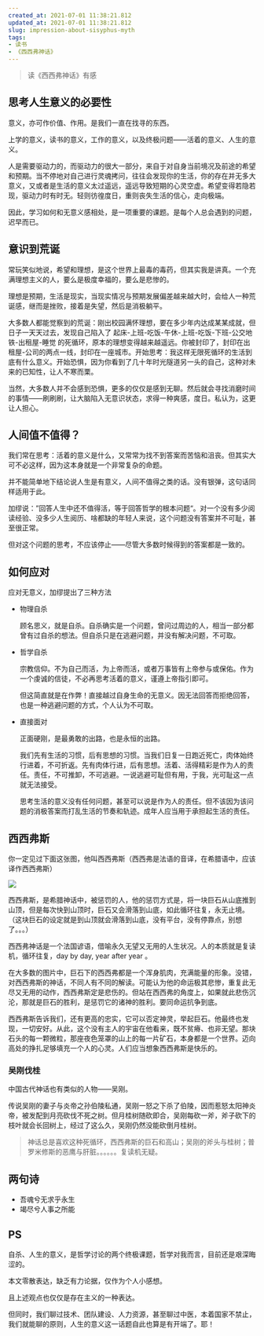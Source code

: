 ```yaml
---
created_at: 2021-07-01 11:38:21.812
updated_at: 2021-07-01 11:38:21.812
slug: impression-about-sisyphus-myth
tags: 
- 读书
- 《西西弗神话》
---
```


> 读《西西弗神话》有感

## 思考人生意义的必要性

意义，亦可作价值、作用。是我们一直在找寻的东西。

上学的意义，读书的意义，工作的意义，以及终极问题——活着的意义、人生的意义。

人是需要驱动力的，而驱动力的很大一部分，来自于对自身当前境况及前途的希望和预期。当不停地对自己进行灵魂拷问，往往会发现你的生活，你的存在并无多大意义，又或者是生活的意义太过遥远，遥远导致短期的心灵空虚。希望变得若隐若现，驱动力时有时无。轻则彷徨度日，重则丧失生活的信心，走向极端。

因此，学习如何和无意义感相处，是一项重要的课题。是每个人总会遇到的问题，迟早而已。

<!-- more -->

## 意识到荒诞

常玩笑似地说，希望和理想，是这个世界上最毒的毒药，但其实我是讲真。一个充满理想主义的人，要么是极度幸福的，要么是悲惨的。

理想是预期，生活是现实，当现实情况与预期发展偏差越来越大时，会给人一种荒诞感，继而是挫败，接着是失望，然后是消极躺平。

大多数人都能觉察到的荒诞：刚出校园满怀理想，要在多少年内达成某某成就，但日子一天天过去，发现自己陷入了 起床-上班-吃饭-午休-上班-吃饭-下班-公交地铁-出租屋-睡觉 的死循环，原本的理想变得越来越遥远。你被封印了，封印在出租屋-公司的两点一线，封印在一座城市。开始思考：我这样无限死循环的生活到底有什么意义。开始恐惧，因为你看到了几十年时光隧道另一头的自己，这种对未来的已知性，让人不寒而栗。

当然，大多数人并不会感到恐惧，更多的仅仅是感到无聊。然后就会寻找消磨时间的事情——刷刷刷，让大脑陷入无意识状态，求得一种爽感，度日。私认为，这更让人担心。

## 人间值不值得？

我们常在思考：活着的意义是什么，又常常为找不到答案而苦恼和沮丧。但其实大可不必这样，因为这本身就是一个非常复杂的命题。

并不能简单地下结论说人生是有意义，人间不值得之类的话。没有银弹，这句话同样适用于此。

加缪说：”回答人生中还不值得活，等于回答哲学的根本问题“。对一个没有多少阅读经验、没多少人生阅历、啥都缺的年轻人来说，这个问题没有答案并不可耻，甚至很正常。

但对这个问题的思考，不应该停止——尽管大多数时候得到的答案都是一致的。

## 如何应对

应对无意义，加缪提出了三种方法

- 物理自杀

    顾名思义，就是自杀。自杀确实是一个问题，曾问过周边的人，相当一部分都曾有过自杀的想法。但自杀只是在逃避问题，并没有解决问题，不可取。

- 哲学自杀

    宗教信仰。不为自己而活，为上帝而活，或者万事皆有上帝参与或保佑。作为一个虔诚的信徒，不必再思考活着的意义，谨遵上帝指引即可。

    但这简直就是在作弊！直接越过自身生命的无意义。因无法回答而拒绝回答，也是一种逃避问题的方式，个人认为不可取。

- 直接面对

    正面硬刚，是最勇敢的出路，也是永恒的出路。

    我们先有生活的习惯，后有思想的习惯。当我们日复一日跑近死亡，肉体始终行进着，不可折返。先有肉体行进，后有思想。活着、活得精彩是作为人的责任。责任，不可推卸，不可逃避。一说逃避可耻但有用，于我，光可耻这一点就无法接受。

    思考生活的意义没有任何问题，甚至可以说是作为人的责任。但不该因为该问题的消极答案而打乱生活的节奏和轨迹。成年人应当用于承担起生活的责任。

## 西西弗斯

你一定见过下面这张图，他叫西西弗斯（西西弗是法语的音译，在希腊语中，应该译作西西弗斯）

![](https://5b0988e595225.cdn.sohucs.com/images/20180511/fd19c3efac2b490fa26279602bf36c4b.jpeg)

西西弗斯，是希腊神话中，被惩罚的人，他的惩罚方式是，将一块巨石从山底推到山顶，但是每次快到山顶时，巨石又会滑落到山底，如此循环往复，永无止境。（这块巨石的设定就是到山顶就会滑落到山底，没有平台，没有停靠点，别想了。。。）

西西弗神话是一个法国谚语，借喻永久无望又无用的人生状况。人的本质就是复读机，循环往复，day by day, year after year 。

在大多数的图片中，巨石下的西西弗都是一个浑身肌肉，充满能量的形象。没错，对西西弗斯的神话，不同人有不同的解读。可能认为他的命运极其悲惨，重复此无尽又无用的动作，西西弗斯定是悲伤的。但站在西西弗的角度上，如果就此悲伤沉沦，那就是巨石的胜利，是惩罚它的诸神的胜利。要同命运抗争到底。

西西弗斯告诉我们，还有更高的忠实，它可以否定神灵，举起巨石。他最终也发现，一切安好。从此，这个没有主人的宇宙在他看来，既不贫瘠、也非无望。那块石头的每一颗微粒，那座夜色笼罩的山上的每一片矿石，本身都是一个世界。迈向高处的挣扎足够填充一个人的心灵。人们应当想象西西弗斯是快乐的。

### 吴刚伐桂

中国古代神话也有类似的人物——吴刚。

传说吴刚的妻子与炎帝之孙伯陵私通，吴刚一怒之下杀了伯陵，因而惹怒太阳神炎帝，被发配到月亮砍伐不死之树。但月桂树随砍即合，吴刚每砍一斧，斧子砍下的枝叶就会长回树上，经过了这么久，吴刚仍然没能砍倒月桂树。

> 神话总是喜欢这种死循环，西西弗斯的巨石和高山；吴刚的斧头与桂树；普罗米修斯的恶鹰与肝脏。。。。。。复读机无疑。

## 两句诗

- 吾魂兮无求乎永生
- 竭尽兮人事之所能

## PS

自杀、人生的意义，是哲学讨论的两个终极课题，哲学对我而言，目前还是艰深晦涩的。

本文零散表达，缺乏有力论据，仅作为个人小感想。

且上述观点也仅仅是存在主义的一种表达。

但同时，我们聊过技术、团队建设、人力资源，甚至聊过中医，本着国家不禁止，我们就能聊的原则，人生的意义这一话题自此也算是有开端了。耶！